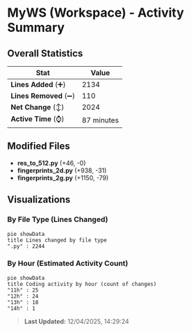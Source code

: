 # MyWS (Workspace) - Activity Summary 

## Overall Statistics

| Stat                   | Value                                                             |
| ---------------------- | ----------------------------------------------------------------- |
| **Lines Added** (➕)   | 2134                                          |
| **Lines Removed** (➖) | 110                                        |
| **Net Change** (↕)    | 2024                |
| **Active Time** (⌚)   | 87 minutes |


## Modified Files
- **res_to_512.py** (+46, -0)
- **fingerprints_2d.py** (+938, -31)
- **fingerprints_2g.py** (+1150, -79)

## Visualizations

### By File Type (Lines Changed)

```mermaid
pie showData
title Lines changed by file type
".py" : 2244
```

### By Hour (Estimated Activity Count)

```mermaid
pie showData
title Coding activity by hour (count of changes)
"11h" : 25
"12h" : 24
"13h" : 18
"14h" : 1
```


> **Last Updated:** 12/04/2025, 14:29:24